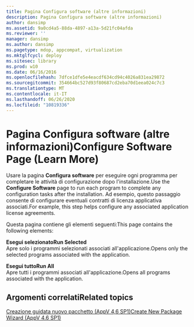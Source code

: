 ```yaml
---
title: Pagina Configura software (altre informazioni)
description: Pagina Configura software (altre informazioni)
author: dansimp
ms.assetid: 9a0cd4a5-88da-4897-a13a-5d21fc04afda
ms.reviewer: ''
manager: dansimp
ms.author: dansimp
ms.pagetype: mdop, appcompat, virtualization
ms.mktglfcycl: deploy
ms.sitesec: library
ms.prod: w10
ms.date: 06/16/2016
ms.openlocfilehash: 7dfce1dfe5e4eacdf634cd94c4026a831ea29872
ms.sourcegitcommit: 354664bc527d93f80687cd2eba70d1eea024c7c3
ms.translationtype: MT
ms.contentlocale: it-IT
ms.lasthandoff: 06/26/2020
ms.locfileid: "10819336"
---
```

# <span data-ttu-id="85baa-103">Pagina Configura software (altre informazioni)</span><span class="sxs-lookup"><span data-stu-id="85baa-103">Configure Software Page (Learn More)</span></span>


<span data-ttu-id="85baa-104">Usare la pagina **Configura software** per eseguire ogni programma per completare le attività di configurazione dopo l'installazione.</span><span class="sxs-lookup"><span data-stu-id="85baa-104">Use the **Configure Software** page to run each program to complete any configuration tasks after the installation.</span></span> <span data-ttu-id="85baa-105">Ad esempio, questo passaggio consente di configurare eventuali contratti di licenza applicativa associati.</span><span class="sxs-lookup"><span data-stu-id="85baa-105">For example, this step helps configure any associated application license agreements.</span></span>

<span data-ttu-id="85baa-106">Questa pagina contiene gli elementi seguenti:</span><span class="sxs-lookup"><span data-stu-id="85baa-106">This page contains the following elements:</span></span>

<a href="" id="run-selected"></a>**<span data-ttu-id="85baa-107">Esegui selezionato</span><span class="sxs-lookup"><span data-stu-id="85baa-107">Run Selected</span></span>**  
<span data-ttu-id="85baa-108">Apre solo i programmi selezionati associati all'applicazione.</span><span class="sxs-lookup"><span data-stu-id="85baa-108">Opens only the selected programs associated with the application.</span></span>

<a href="" id="run-all"></a>**<span data-ttu-id="85baa-109">Esegui tutto</span><span class="sxs-lookup"><span data-stu-id="85baa-109">Run All</span></span>**  
<span data-ttu-id="85baa-110">Apre tutti i programmi associati all'applicazione.</span><span class="sxs-lookup"><span data-stu-id="85baa-110">Opens all programs associated with the application.</span></span>

## <span data-ttu-id="85baa-111">Argomenti correlati</span><span class="sxs-lookup"><span data-stu-id="85baa-111">Related topics</span></span>


[<span data-ttu-id="85baa-112">Creazione guidata nuovo pacchetto (AppV 4,6 SP1)</span><span class="sxs-lookup"><span data-stu-id="85baa-112">Create New Package Wizard (AppV 4.6 SP1)</span></span>](create-new-package-wizard---appv-46-sp1-.md)

 

 





